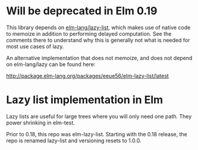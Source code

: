 # Will be deprecated in Elm 0.19

This library depends on [elm-lang/lazy-list](https://github.com/elm-lang/lazy), which makes use of native code to memoize in addition to performing delayed computation. See the comments there to understand why this is generally not what is needed for most use cases of lazy.

An alternative implementation that does not memoize, and does not depend on elm-lang/lazy can be found here:

<http://package.elm-lang.org/packages/eeue56/elm-lazy-list/latest>

# Lazy list implementation in Elm

Lazy lists are useful for large trees where you will only need one path. They power shrinking in elm-test.

Prior to 0.18, this repo was elm-lazy-list. Starting with the 0.18 release, the repo is renamed lazy-list and versioning resets to 1.0.0.
